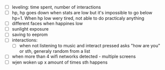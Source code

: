 - [ ] leveling: time spent, number of interactions                                                                                           
- [ ] hp, hp goes down when stats are low but it's impossible to go below hp=1. When hp low wery tired, not able to do practicaly anything   
- [ ] different faces when happines low                                                                                                      
- [ ] sunlight exposure                                                                                                               
- [ ] saving to eeprom                                                                                                                       
- [ ] interactions:  
    - [ ] when not listening to music and interact pressed asks "how are you" or sth, generaly random from a list                            
- [ ] when more than 4 wifi networks detected - multiple screens                                                                    
- [ ] wjen woken up x amount of times sth happens
